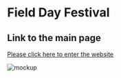 # Field Day Festival

## Link to the main page
[Please click here to enter the website](https://seoyoungpk.github.io/Field-Day-Festival-/fieldday.html)




 <div class="mockup" id="mockup">
        <img src="images/mockup" alt="mockup">
    </div>

